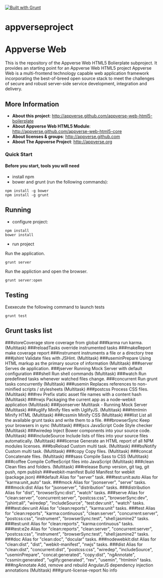 [![Built with Grunt](https://cdn.gruntjs.com/builtwith.png)](http://gruntjs.com/)

appverseproject
============

Appverse Web 
============

This is the repository of the Appverse Web HTML5 Bolierplate subproject. It provides an starting point for an Appverse Web HTML5 project
Appverse Web is a multi-frontend technology capable web application framework incorporating the best-of-breed open source stack to meet the challenges of secure and robust server-side service development, integration and delivery.

## More Information

* **About this project**: <http://appverse.github.com/appverse-web-html5-boilerplate>
* **About Appverse Web HTML5 Module**: <http://appverse.github.com/appverse-web-html5-core>
* **About licenses & groups**: <http://appverse.github.com>
* **About The Appverse Project**: <http://appverse.org>

### Quick Start

#### Before you start, tools you will need

* install npm
* bower and grunt (run the following commands):

```script
npm install -g bower
npm install -g grunt
```

## Running

* configure project:

```script
npm install
bower install
```
* run project

Run the application. 

`grunt server`

Run the appliction and open the browser.

`grunt server:open` 

## Testing

Exexecute the following command to launch tests

`grunt test`
 
 <!-- Available Grunt task (generated running 'grunt list') -->
 Grunt tasks list 
---------------- 
###storeCoverage
store coverage from global
###karma
run karma. (Multitask)
###reloadTasks
override instrumented tasks
###makeReport
make coverage report
###instrument
instruments a file or a directory tree
###jshint
Validate files with JSHint. (Multitask)
###useminPrepare
Using HTML markup as the primary source of information (Multitask)
###server
Serves de application.
###jserver
Running Mock Server with default configuration
###shell
Run shell commands (Multitask)
###watch
Run predefined tasks whenever watched files change.
###concurrent
Run grunt tasks concurrently (Multitask)
###usemin
Replaces references to non-minified scripts / stylesheets (Multitask)
###postcss
Process CSS files. (Multitask)
###rev
Prefix static asset file names with a content hash (Multitask)
###nwjs
Packaging the current app as a node-webkit application (Multitask)
###jsonserver
Multitask - Running Mock Server (Multitask)
###uglify
Minify files with UglifyJS. (Multitask)
###htmlmin
Minify HTML (Multitask)
###cssmin
Minify CSS (Multitask)
###list
List all the available grunt tasks and write them to a file.
###browserSync
Keep your browsers in sync (Multitask)
###jscs
JavaScript Code Style checker (Multitask)
###wiredep
Inject Bower components into your source code. (Multitask)
###includeSource
Include lists of files into your source files automatically. (Multitask)
###license
Generate an HTML report of all NPM modules licenses.
###bsReload
Custom multi task. (Multitask)
###bsNotify
Custom multi task. (Multitask)
###copy
Copy files. (Multitask)
###concat
Concatenate files. (Multitask)
###sass
Compile Sass to CSS (Multitask)
###coffee
Compile CoffeeScript files into JavaScript (Multitask)
###clean
Clean files and folders. (Multitask)
###release
Bump version, git tag, git push, npm publish
###webkit-manifest
Build Manifest for webkit (package.json)
###default
Alias for "server" task.
###test:unit:auto
Alias for "karma:unit_auto" task.
###mock
Alias for "jsonserver", "serve" tasks.
###mock:dist
Alias for "jsonserver", "distribution" tasks.
###distribution
Alias for "dist", "browserSync:dist", "watch" tasks.
###serve
Alias for "clean:server", "concurrent:server", "postcss:css", "browserSync:dev", "jshint:all", "wiredep", "includeSource", "test:dev:unit", "watch" tasks.
###test:dev:unit
Alias for "clean:reports", "karma:unit" tasks.
###test
Alias for "clean:reports", "karma:continuous", "clean:server", "concurrent:server", "postcss:css", "instrument", "browserSync:test", "shell:jasmine2" tasks.
###test:unit
Alias for "clean:reports", "karma:continuous" tasks.
###test:e2e
Alias for "clean:reports", "clean:server", "concurrent:server", "postcss:css", "instrument", "browserSync:test", "shell:jasmine2" tasks.
###doc
Alias for "clean:doc", "docular" tasks.
###nodewebkit:dist
Alias for "clean:dist", "dist", "webkit-manifest", "nwjs" tasks.
###dist
Alias for "clean:dist", "concurrent:dist", "postcss:css", "wiredep", "includeSource", "useminPrepare", "concat:generated", "copy:dist", "ngAnnotate", "cssmin:generated", "uglify:generated", "rev", "usemin", "htmlmin" tasks.
###ngAnnotate
Add, remove and rebuild AngularJS dependency injection annotations (Multitask)
###grunt-license-report
No info 
